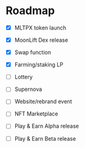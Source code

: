 # Roadmap

* [x] MLTPX token launch
* [x] MoonLift Dex release
* [x] Swap function
* [x] Farming/staking LP
* [ ] Lottery
* [ ] Supernova
* [ ] Website/rebrand event
* [ ] NFT Marketplace
* [ ] Play & Earn Alpha release
* [ ] Play & Earn Beta release



